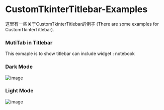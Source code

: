 # CustomTkinterTitlebar-Examples
这里有一些关于CustomTkinterTitlebar的例子 (There are some examples for CustomTkinterTitlebar).

### MutiTab in Titlebar
This exmaple is to show titlebar can include widget : notebook
### Dark Mode
![image](https://user-images.githubusercontent.com/71159641/212533174-e431fb40-4b9e-4a95-b25f-ea9cdd1e3ad1.png)
### Light Mode
![image](https://user-images.githubusercontent.com/71159641/212533283-df252d02-f80d-4abe-a840-0e864950d678.png)
